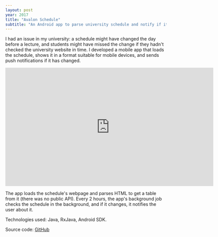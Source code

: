 ```yaml
---
layout: post
year: 2017
title: "Avalon Schedule"
subtitle: "An Android app to parse university schedule and notify if it changes"
---
```


I had an issue in my university: a schedule might have changed the day before a lecture, and students might have missed the change if they hadn't checked the university website in time. I developed a mobile app that loads the schedule, shows it in a format suitable for mobile devices, and sends push notifications if it has changed.

<iframe width="650" height="370" src="https://www.youtube.com/embed/N8YupgQnMzE" frameborder="0" allow="accelerometer; autoplay; clipboard-write; encrypted-media; gyroscope; picture-in-picture" allowfullscreen></iframe>

The app loads the schedule's webpage and parses HTML to get a table from it (there was no public API). Every 2 hours, the app's background job checks the schedule in the background, and if it changes, it notifies the user about it.

Technologies used: Java, RxJava, Android SDK.
 
Source code: [GitHub](https://github.com/binary-machinery/AvalonSchedule)